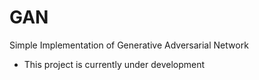 # GAN
Simple Implementation of Generative Adversarial Network

* This project is currently under development
